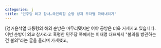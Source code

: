 ```yaml
---
categories: j
title: "민주당 외교 참사…국민의힘 순방 성과 무차별 깎아내리기"
---
```

 [앵커윤석열 대통령의 해외 순방은 마무리됐지만 여야 공방은 더욱 거세지고 있습니다. 이번 순방이 외교 참사라고 혹평한 민주당 쪽에서는 이재명 대표까지 "불의를 방관하는 건 불의"라는 글을 올리며 가세했고, 